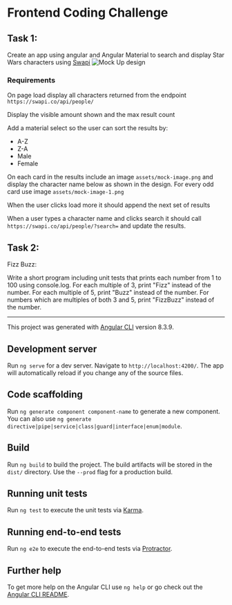 # Frontend Coding Challenge

## Task 1:
Create an app using angular and Angular Material to search and display Star Wars characters using [Swapi](https://swapi.co/)
![Mock Up design](https://i.imgur.com/RA0lZtYg.png, "Mock Up design")

### Requirements
On page load display all characters returned from the endpoint `https://swapi.co/api/people/`

Display the visible amount shown and the max result count

Add a material select so the user can sort the results by:
- A-Z
- Z-A
- Male
- Female

On each card in the results include an image `assets/mock-image.png` and display the character name below as shown in the design. For every odd card use image `assets/mock-image-1.png`

When the user clicks load more it should append the next set of results

When a user types a character name and clicks search it should call `https://swapi.co/api/people/?search=` and update the results.

## Task 2:
Fizz Buzz:

Write a short program including unit tests that prints each number from 1 to 100 using console.log.
For each multiple of 3, print "Fizz" instead of the number.
For each multiple of 5, print "Buzz" instead of the number.
For numbers which are multiples of both 3 and 5, print "FizzBuzz" instead of the number.

---

This project was generated with [Angular CLI](https://github.com/angular/angular-cli) version 8.3.9.

## Development server

Run `ng serve` for a dev server. Navigate to `http://localhost:4200/`. The app will automatically reload if you change any of the source files.

## Code scaffolding

Run `ng generate component component-name` to generate a new component. You can also use `ng generate directive|pipe|service|class|guard|interface|enum|module`.

## Build

Run `ng build` to build the project. The build artifacts will be stored in the `dist/` directory. Use the `--prod` flag for a production build.

## Running unit tests

Run `ng test` to execute the unit tests via [Karma](https://karma-runner.github.io).

## Running end-to-end tests

Run `ng e2e` to execute the end-to-end tests via [Protractor](http://www.protractortest.org/).

## Further help

To get more help on the Angular CLI use `ng help` or go check out the [Angular CLI README](https://github.com/angular/angular-cli/blob/master/README.md).
